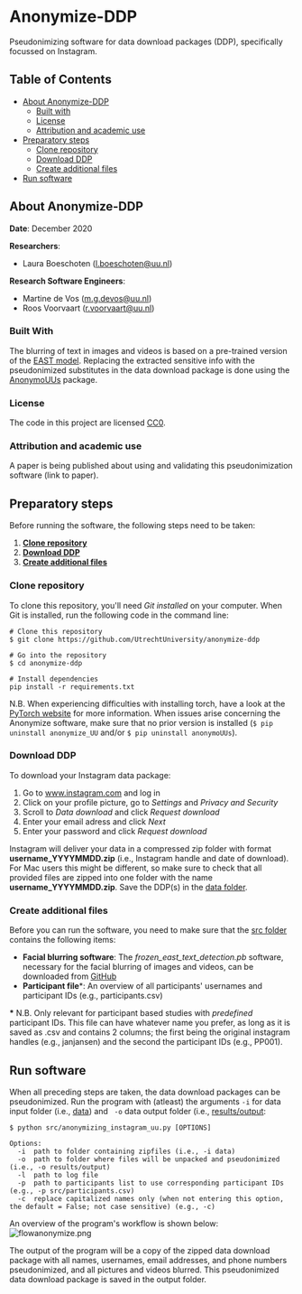 # Anonymize-DDP

Pseudonimizing software for data download packages (DDP), specifically focussed on Instagram.

## Table of Contents
* [About Anonymize-DDP](#about-anonymize-ddp)
  * [Built with](#built-with)
  * [License](#license)
  * [Attribution and academic use](#attribution-and-academic-use)
* [Preparatory steps](#preparatory-steps)
  * [Clone repository](#clone-repository)
  * [Download DDP](#download-ddp)
  * [Create additional files](#create-additional-files)
* [Run software](#run-software)
  
## About Anonymize-DDP
**Date**: December 2020

**Researchers**:
* Laura Boeschoten (l.boeschoten@uu.nl)

**Research Software Engineers**:
* Martine de Vos (m.g.devos@uu.nl)
* Roos Voorvaart (r.voorvaart@uu.nl)

### Built With

The blurring of text in images and videos is based on a pre-trained version of the [EAST model](https://github.com/argman/EAST). Replacing the extracted sensitive info with the pseudonimized substitutes in the data download package is done using the [AnonymoUUs](https://github.com/UtrechtUniversity/anonymouus) package.

### License

The code in this project are licensed [CC0](LICENSE.md).

### Attribution and academic use

A paper is being published about using and validating this pseudonimization software (link to paper).

## Preparatory steps

Before running the software, the following steps need to be taken:

1. **[Clone repository](#clone-repository)**
2. **[Download DDP](#download-ddp)**
3. **[Create additional files](#create-additional-files)**

### Clone repository

To clone this repository, you'll need *Git installed* on your computer. When Git is installed, run the following code in the command line:

```
# Clone this repository
$ git clone https://github.com/UtrechtUniversity/anonymize-ddp

# Go into the repository
$ cd anonymize-ddp

# Install dependencies
pip install -r requirements.txt
```
N.B. When experiencing difficulties with installing torch, have a look at the [PyTorch website](https://pytorch.org/) for more information. When issues arise concerning the Anonymize software, make sure that no prior version is installed (```$ pip uninstall anonymize_UU``` and/or ```$ pip uninstall anonymoUUs```).

### Download DDP

To download your Instagram data package:

1. Go to www.instagram.com and log in
2. Click on your profile picture, go to *Settings* and *Privacy and Security*
3. Scroll to *Data download* and click *Request download*
4. Enter your email adress and click *Next*
5. Enter your password and click *Request download*

Instagram will deliver your data in a compressed zip folder with format **username_YYYYMMDD.zip** (i.e., Instagram handle and date of download). For Mac users this might be different, so make sure to check that all provided files are zipped into one folder with the name **username_YYYYMMDD.zip**. Save the DDP(s) in the [data folder](/data).

### Create additional files

Before you can run the software, you need to make sure that the [src folder](/src) contains the following items:
* **Facial blurring software**: The *frozen_east_text_detection.pb* software, necessary for the facial blurring of images and videos, can be downloaded from [GitHub](https://github.com/oyyd/frozen_east_text_detection.pb) 
* **Participant file**\*: An overview of all participants' usernames and participant IDs (e.g., participants.csv)

**\*** N.B. Only relevant for participant based studies with *predefined* participant IDs. This file can have whatever name you prefer, as long as it is saved as .csv and contains 2 columns; the first being the original instagram handles (e.g., janjansen) and the second the participant IDs (e.g., PP001).

## Run software

When all preceding steps are taken, the data download packages can be pseudonimized. Run the program with (atleast) the arguments `-i` for data input folder (i.e., [data](\data)) and ` -o` data output folder (i.e., [results/output](/results/output):

```
$ python src/anonymizing_instagram_uu.py [OPTIONS]

Options:
  -i  path to folder containing zipfiles (i.e., -i data)
  -o  path to folder where files will be unpacked and pseudonimized (i.e., -o results/output)
  -l  path to log file
  -p  path to participants list to use corresponding participant IDs (e.g., -p src/participants.csv)
  -c  replace capitalized names only (when not entering this option, the default = False; not case sensitive) (e.g., -c)

```

An overview of the program's workflow is shown below:
![flowanonymize.png](flowanonymize.png)

The output of the program will be a copy of the zipped data download package with all names, usernames, email addresses, and phone numbers pseudonimized, and all pictures and videos blurred. This pseudonimized data download package is saved in the output folder.
